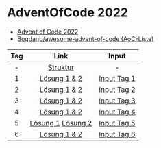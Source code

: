 # AdventOfCode 2022

* [Advent of Code 2022](https://adventofcode.com/2022)
* [Bogdanp/awesome-advent-of-code (AoC-Liste)](https://github.com/Bogdanp/awesome-advent-of-code)

| Tag |                      Link                       |           Input            |
|:---:|:-----------------------------------------------:|:--------------------------:|
|  -  |             [Struktur](days/0.cpp)              |             -              |
|  1  |           [Lösung 1 & 2](days/1.cpp)            | [Input Tag 1](input/1.txt) |
|  2  |           [Lösung 1 & 2](days/2.cpp)            | [Input Tag 2](input/2.txt) |
|  3  |           [Lösung 1 & 2](days/3.cpp)            | [Input Tag 3](input/3.txt) |
|  4  |           [Lösung 1 & 2](days/4.cpp)            | [Input Tag 4](input/4.txt) |
|  5  | [Lösung 1](days/5.cpp) [Lösung 2](days/5-2.cpp) | [Input Tag 5](input/5.txt) |
|  6  |           [Lösung 1 & 2](days/6.cpp)            | [Input Tag 6](input/6.txt) |
